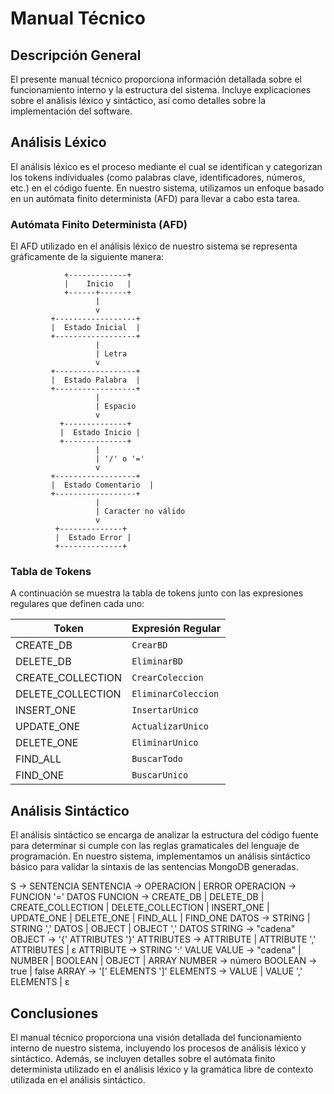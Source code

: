 
# Manual Técnico

## Descripción General

El presente manual técnico proporciona información detallada sobre el funcionamiento interno y la estructura del sistema. Incluye explicaciones sobre el análisis léxico y sintáctico, así como detalles sobre la implementación del software.

## Análisis Léxico

El análisis léxico es el proceso mediante el cual se identifican y categorizan los tokens individuales (como palabras clave, identificadores, números, etc.) en el código fuente. En nuestro sistema, utilizamos un enfoque basado en un autómata finito determinista (AFD) para llevar a cabo esta tarea.

### Autómata Finito Determinista (AFD)

El AFD utilizado en el análisis léxico de nuestro sistema se representa gráficamente de la siguiente manera:

```
            +-------------+
            |    Inicio   |
            +------+------+
                   |
                   v
         +------------------+
         |  Estado Inicial  |
         +------------------+
                   |
                   | Letra
                   v
         +------------------+
         |  Estado Palabra  |
         +------------------+
                   |
                   | Espacio
                   v
           +--------------+
           |  Estado Inicio |
           +--------------+
                   |
                   | '/' o '='
                   v
         +------------------+
         |  Estado Comentario  |
         +------------------+
                   |
                   | Caracter no válido
                   v
          +--------------+
          |  Estado Error |
          +--------------+
```

### Tabla de Tokens

A continuación se muestra la tabla de tokens junto con las expresiones regulares que definen cada uno:

| Token               | Expresión Regular                 |
|---------------------|-----------------------------------|
| CREATE_DB           | `CrearBD`                         |
| DELETE_DB           | `EliminarBD`                      |
| CREATE_COLLECTION   | `CrearColeccion`                  |
| DELETE_COLLECTION   | `EliminarColeccion`               |
| INSERT_ONE          | `InsertarUnico`                   |
| UPDATE_ONE          | `ActualizarUnico`                 |
| DELETE_ONE          | `EliminarUnico`                   |
| FIND_ALL            | `BuscarTodo`                      |
| FIND_ONE            | `BuscarUnico`                     |

## Análisis Sintáctico

El análisis sintáctico se encarga de analizar la estructura del código fuente para determinar si cumple con las reglas gramaticales del lenguaje de programación. En nuestro sistema, implementamos un análisis sintáctico básico para validar la sintaxis de las sentencias MongoDB generadas.

S -> SENTENCIA
SENTENCIA -> OPERACION | ERROR
OPERACION -> FUNCION '=' DATOS
FUNCION -> CREATE_DB | DELETE_DB | CREATE_COLLECTION | DELETE_COLLECTION | INSERT_ONE | UPDATE_ONE | DELETE_ONE | FIND_ALL | FIND_ONE
DATOS -> STRING | STRING ',' DATOS | OBJECT | OBJECT ',' DATOS
STRING -> "cadena"
OBJECT -> '{' ATTRIBUTES '}'
ATTRIBUTES -> ATTRIBUTE | ATTRIBUTE ',' ATTRIBUTES | ε
ATTRIBUTE -> STRING ':' VALUE
VALUE -> "cadena" | NUMBER | BOOLEAN | OBJECT | ARRAY
NUMBER -> número
BOOLEAN -> true | false
ARRAY -> '[' ELEMENTS ']'
ELEMENTS -> VALUE | VALUE ',' ELEMENTS | ε


## Conclusiones

El manual técnico proporciona una visión detallada del funcionamiento interno de nuestro sistema, incluyendo los procesos de análisis léxico y sintáctico. Además, se incluyen detalles sobre el autómata finito determinista utilizado en el análisis léxico y la gramática libre de contexto utilizada en el análisis sintáctico.

